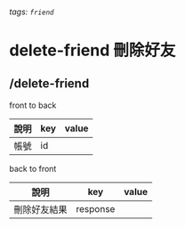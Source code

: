 ###### tags: `friend`
# delete-friend 刪除好友
## /delete-friend
front to back

| 說明     | key | value |
| -------- | --- | ----- |
| 帳號     | id  |       |



back to front

| 說明         | key      | value |
| ------------ | -------- | ----- |
| 刪除好友結果 | response |       |

